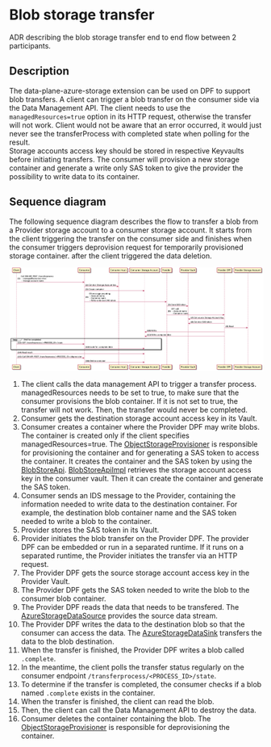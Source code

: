 # Blob storage transfer

ADR describing the blob storage transfer end to end flow between 2 participants.

## Description

The data-plane-azure-storage extension can be used on DPF to support blob transfers.
A client can trigger a blob transfer on the consumer side via the Data Management API.
The client needs to use the `managedResources=true` option in its HTTP request, otherwise the transfer will not work. Client would not be aware that an error occurred, it would just never see the transferProcess with completed state when polling for the result.   
Storage accounts access key should be stored in respective Keyvaults before initiating transfers. The consumer will provision a new storage container and generate a write only SAS token to give the provider the possibility to write data to its container.

## Sequence diagram

The following sequence diagram describes the flow to transfer a blob from a Provider storage account to a consumer storage account.
It starts from the client triggering the transfer on the consumer side and finishes when the consumer triggers deprovision request for temporarily provisioned storage container.
after the client triggered the data deletion.

![blob-transfer](../../../diagrams/blob-transfer.png)

1. The client calls the data management API to trigger a transfer process. managedResources needs to be set to true, to make sure that the consumer provisions the blob container. If it is not set to true, the transfer will not work. Then, the transfer would never be completed. 
2. Consumer gets the destination storage account access key in its Vault.  
3. Consumer creates a container where the Provider DPF may write blobs. The container is created only if the client specifies managedResources=true.
   The [ObjectStorageProvisioner](../../../../extensions/azure/blobstorage/blob-provision/src/main/java/org/eclipse/dataspaceconnector/provision/azure/blob/ObjectStorageProvisioner.java) is responsible for provisioning the container and for generating a SAS token to access the container.
   It creates the container and the SAS token by using the [BlobStoreApi](../../../../extensions/azure/blobstorage/blob-core/src/main/java/org/eclipse/dataspaceconnector/azure/blob/core/api/BlobStoreApi.java). [BlobStoreApiImpl](../../../../extensions/azure/blobstorage/blob-core/src/main/java/org/eclipse/dataspaceconnector/azure/blob/core/api/BlobStoreApiImpl.java) retrieves the storage account access key in the consumer vault. Then it can create the container and generate the SAS token.  
4. Consumer sends an IDS message to the Provider, containing the information needed to write data to the destination container. For example, the destination blob container name and the SAS token needed to write a blob to the container.  
5. Provider stores the SAS token in its Vault.  
6. Provider initiates the blob transfer on the Provider DPF. The provider DPF can be embedded or run in a separated runtime. If it runs on a separated runtime, the Provider initiates the transfer via an HTTP request.  
7. The Provider DPF gets the source storage account access key in the Provider Vault.  
8. The Provider DPF gets the SAS token needed to write the blob to the consumer blob container.  
9. The Provider DPF reads the data that needs to be transfered. The [AzureStorageDataSource](../../../../extensions/azure/data-plane/storage/src/main/java/org/eclipse/dataspaceconnector/azure/dataplane/azurestorage/pipeline/AzureStorageDataSource.java) provides the source data stream.  
10. The Provider DPF writes the data to the destination blob so that the consumer can access the data.
The [AzureStorageDataSink](../../../../extensions/azure/data-plane/storage/src/main/java/org/eclipse/dataspaceconnector/azure/dataplane/azurestorage/pipeline/AzureStorageDataSink.java) transfers the data to the blob destination.
11. When the transfer is finished, the Provider DPF writes a blob called `.complete`.
12. In the meantime, the client polls the transfer status regularly on the consumer endpoint `/transferprocess/<PROCESS_ID>/state`.  
13. To determine if the transfer is completed, the consumer checks if a blob named `.complete` exists in the container.  
14. When the transfer is finished, the client can read the blob.  
15. Then, the client can call the Data Management API to destroy the data.  
16. Consumer deletes the container containing the blob. The [ObjectStorageProvisioner](../../../../extensions/azure/blobstorage/blob-provision/src/main/java/org/eclipse/dataspaceconnector/provision/azure/blob/ObjectStorageProvisioner.java) is responsible for deprovisioning the container.
